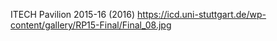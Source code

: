 ITECH Pavilion 2015-16 (2016)
https://icd.uni-stuttgart.de/wp-content/gallery/RP15-Final/Final_08.jpg
